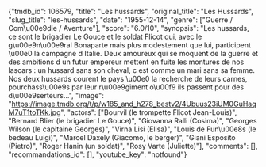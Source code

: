 {"tmdb_id": 106579, "title": "Les hussards", "original_title": "Les Hussards", "slug_title": "les-hussards", "date": "1955-12-14", "genre": ["Guerre / Com\u00e9die / Aventure"], "score": "6.0/10", "synopsis": "Les hussards, ce sont le brigadier Le Gouce et le soldat Flicot qui, avec le g\u00e9n\u00e9ral Bonaparte mais plus modestement que lui, participent \u00e0 la campagne d Italie. Deux amoureux qui se moquent de la guerre et des ambitions d un futur empereur mettent en fuite les montures de nos lascars : un hussard sans son cheval, c est comme un mari sans sa femme. Nos deux hussards courent le pays \u00e0 la recherche de leurs carnes, pourchass\u00e9s par leur r\u00e9giment o\u00f9 ils passent pour des d\u00e9serteurs...", "image": "https://image.tmdb.org/t/p/w185_and_h278_bestv2/4Ubuus23iUM0GuHaqM7uT1toTKk.jpg", "actors": ["Bourvil (le trompette Flicot Jean-Louis)", "Bernard Blier (le brigadier Le Gouce)", "Giovanna Ralli (Cosima)", "Georges Wilson (le capitaine Georges)", "Virna Lisi (Elisa)", "Louis de Fun\u00e8s (le bedeau Luigi)", "Marcel Daxely (Giacomo, le berger)", "Giani Esposito (Pietro)", "Roger Hanin (un soldat)", "Rosy Varte (Juliette)"], "comments": [], "recommandations_id": [], "youtube_key": "notfound"}